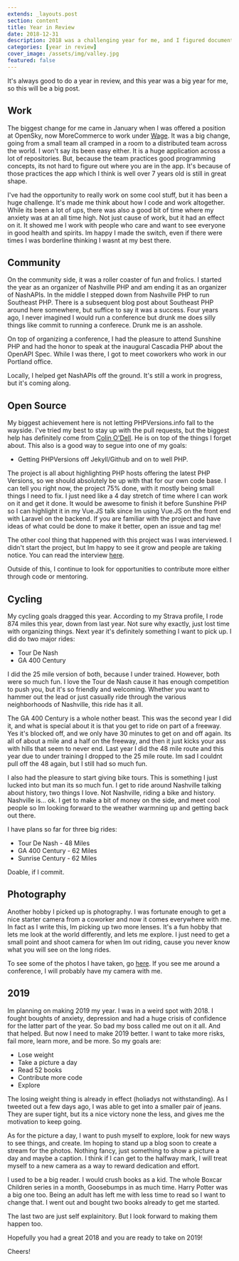 ```yaml
---
extends: _layouts.post
section: content
title: Year in Review
date: 2018-12-31
description: 2018 was a challenging year for me, and I figured documenting it would help me down the road.
categories: [year in review]
cover_image: /assets/img/valley.jpg
featured: false
---
```


It's always good to do a year in review, and this year was a big year for me, so this will be a big post.

## Work

The biggest change for me came in January when I was offered a position at OpenSky, now MoreCommerce to work under [Wage](https://twitter.com/jwage). It was a big change, going from a small team all cramped in a room to a distributed team across the world. I won't say its been easy either. It is a huge application across a lot of repositories. But, because the team practices good programming concepts, its not hard to figure out where you are in the app. It's because of those practices the app which I think is well over 7 years old is still in great shape. 

I've had the opportunity to really work on some cool stuff, but it has been a huge challenge. It's made me think about how I code and work altogether. While its been a lot of ups, there was also a good bit of time where my anxiety was at an all time high. Not just cause of work, but it had an effect on it. It showed me I work with people who care and want to see everyone in good health and spirits. Im happy I made the switch, even if there were times I was borderline thinking I wasnt at my best there. 

## Community

On the community side, it was a roller coaster of fun and frolics. I started the year as an organizer of Nashville PHP and am ending it as an organizer of NashAPIs. In the middle I stepped down from Nashville PHP to run Southeast PHP. There is a subsequent blog post about Southeast PHP around here somewhere, but suffice to say it was a success. Four years ago, I never imagined I would run a conference but drunk me does silly things like commit to running a conferece. Drunk me is an asshole.

On top of organizing a conference, I had the pleasure to attend Sunshine PHP and had the honor to speak at the inaugural Cascadia PHP about the OpenAPI Spec. While I was there, I got to meet coworkers who work in our Portland office.

Locally, I helped get NashAPIs off the ground. It's still a work in progress, but it's coming along.

## Open Source

My biggest achievement here is not letting PHPVersions.info fall to the wayside. I've tried my best to stay up with the pull requests, but the biggest help has definitely come from [Colin O'Dell](https://twitter.com/colinodell). He is on top of the things I forget about. This also is a good way to segue into one of my goals:

* Getting PHPVersions off Jekyll/Github and on to well PHP. 

The project is all about highlighting PHP hosts offering the latest PHP Versions, so we should absolutely be up with that for our own code base. I can tell you right now, the project 75% done, with it mostly being small things I need to fix. I just need like a 4 day stretch of time where I can work on it and get it done. It would be awesome to finish it before Sunshine PHP so I can highlight it in my Vue.JS talk since Im using Vue.JS on the front end with Laravel on the backend. If you are familiar with the project and have ideas of what could be done to make it better, open an issue and tag me!

The other cool thing that happened with this project was I was interviewed. I didn't start the project, but Im happy to see it grow and people are taking notice. You can read the interview [here](https://www.hostingadvice.com/blog/php-versions-tracks-language-updates-and-hosting-support/?fbclid=IwAR1qR8hymae6ndsGnlYCaJ6FGc5uI6vWMcdaandt6rqwCh6LdlQVOUaR1l0).

Outside of this, I continue to look for opportunities to contribute more either through code or mentoring.

## Cycling

My cycling goals dragged this year. According to my Strava profile, I rode 874 miles this year, down from last year. Not sure why exactly, just lost time with organizing things. Next year it's definitely something I want to pick up. I did do two major rides: 

* Tour De Nash
* GA 400 Century

I did the 25 mile version of both, because I under trained. However, both were so much fun. I love the Tour de Nash cause it has enough competition to push you, but it's so friendly and welcoming. Whether you want to hammer out the lead or just casually ride through the various neighborhoods of Nashville, this ride has it all. 

The GA 400 Century is a whole nother beast. This was the second year I did it, and what is special about it is that you get to ride on part of a freeway. Yes it's blocked off, and we only have 30 minutes to get on and off again. Its all of about a mile and a half on the freeway, and then it just kicks your ass with hills that seem to never end. Last year I did the 48 mile route and this year due to under training I dropped to the 25 mile route. Im sad I couldnt pull off the 48 again, but I still had so much fun. 

I also had the pleasure to start giving bike tours. This is something I just lucked into but man its so much fun. I get to ride around Nashville talking about history, two things I love. Not Nashville, riding a bike and history. Nashville is... ok.
I get to make a bit of money on the side, and meet cool people so Im looking forward to the weather warmning up and getting back out there. 

I have plans so far for three big rides: 

* Tour De Nash - 48 Miles
* GA 400 Century - 62 Miles
* Sunrise Century - 62 Miles

Doable, if I commit. 

## Photography

Another hobby I picked up is photography. I was fortunate enough to get a nice starter camera from a coworker and now it comes everywhere with me. In fact as I write this, Im picking up two more lenses. It's a fun hobby that lets me look at the world differently, and lets me explore. I just need to get a small point and shoot camera for when Im out riding, cause you never know what you will see on the long rides.

To see some of the photos I have taken, go [here](https://www.flickr.com/photos/164111164@N05/). If you see me around a conference, I will probably have my camera with me. 

## 2019

Im planning on making 2019 my year. I was in a weird spot with 2018. I fought boughts of anxiety, depression and had a huge crisis of confidence for the latter part of the year. So bad my boss called me out on it all. And that helped. But now I need to make 2019 better. I want to take more risks, fail more, learn more, and be more. So my goals are:

* Lose weight
* Take a picture a day
* Read 52 books
* Contribute more code
* Explore

The losing weight thing is already in effect (holiadys not withstanding). As I tweeted out a few days ago, I was able to get into a smaller pair of jeans. They are super tight, but its a nice victory none the less, and gives me the motivation to keep going. 

As for the picture a day, I want to push myself to explore, look for new ways to see things, and create. Im hoping to stand up a blog soon to create a stream for the photos. Nothing fancy, just something to show a picture a day and maybe a caption. I think if I can get to the halfway mark, I will treat myself to a new camera as a way to reward dedication and effort. 

I used to be a big reader. I would crush books as a kid. The whole Boxcar Children series in a month, Goosebumps in as much time. Harry Potter was a big one too. Being an adult has left me with less time to read so I want to change that. I went out and bought two books already to get me started. 

The last two are just self explainitory. But I look forward to making them happen too. 

Hopefully you had a great 2018 and you are ready to take on 2019!

Cheers!
